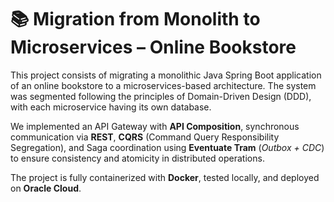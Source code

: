 # 📚 Migration from Monolith to Microservices – Online Bookstore

This project consists of migrating a monolithic Java Spring Boot application of an online bookstore to a microservices-based architecture. The system was segmented following the principles of Domain-Driven Design (DDD), with each microservice having its own database. 

We implemented an API Gateway with **API Composition**, synchronous communication via **REST**, **CQRS** (Command Query Responsibility Segregation), and Saga coordination using **Eventuate Tram** (*Outbox + CDC*) to ensure consistency and atomicity in distributed operations.

The project is fully containerized with **Docker**, tested locally, and deployed on **Oracle Cloud**.
